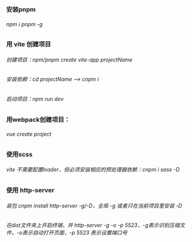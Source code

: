 ### 安装pnpm
###### npm i pnpm -g

### 用 vite 创建项目
###### 创建项目：npm/pnpm create vite-app projectName
###### 安装依赖：cd projectName --> cnpm i
###### 启动项目：npm run dev

### 用webpack创建项目：
###### vue create project

### 使用scss
###### vite 不需要配置loader，但必须安装相应的预处理器依赖：cnpm i sass -D

### 使用 http-server
###### 装包 cnpm install http-server -g/-D，全局 -g 或者只在当前项目里安装 -D
###### 在dist文件夹上开启终端，并 http-server -g -o -p 5523，-g表示识别压缩文件，-o表示自动打开页面，-p 5523 表示设置端口号